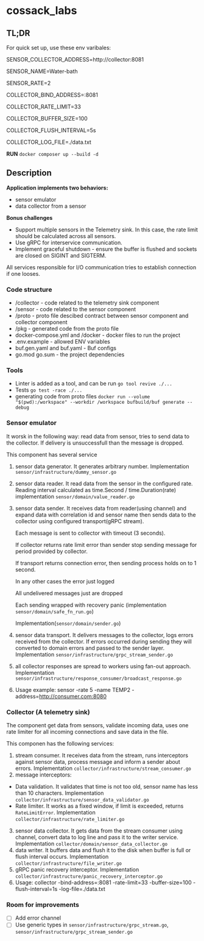 # cossack_labs

## TL;DR
For quick set up, use these env varibales:

SENSOR_COLLECTOR_ADDRESS=http://collector:8081

SENSOR_NAME=Water-bath

SENSOR_RATE=2

COLLECTOR_BIND_ADDRESS=:8081

COLLECTOR_RATE_LIMIT=33

COLLECTOR_BUFFER_SIZE=100

COLLECTOR_FLUSH_INTERVAL=5s

COLLECTOR_LOG_FILE=./data.txt

**RUN**
`docker composer up --build -d`

## Description
**Application implements two behaviors:**
 - sensor emulator
 - data collector from a sensor

**Bonus challenges**
 - Support multiple sensors in the Telemetry sink. In this case, the rate limit should be
calculated across all sensors.
 - Use gRPC for interservice communication.
 - Implement graceful shutdown - ensure the buffer is flushed and sockets are closed on
SIGINT and SIGTERM. 

All services responsible for I/O communication tries to establish connection if one looses.

### Code structure
 - /collector - code related to the telemetry sink component
 - /sensor - code related to the sensor component
 - /proto - proto file descibed contract between sensor component and collector component
 - /pkg - generated code from the proto file
 - docker-compose.yml and /docker - docker files to run the project
 - .env.example - allowed ENV variables
 - buf.gen.yaml and buf.yaml - Buf configs
 - go.mod go.sum - the project dependencies

### Tools 
 - Linter is added as a tool, and can be run `go tool revive ./...`
 - Tests `go test -race ./...`
 - generating code from proto files `docker run --volume "$(pwd):/workspace" --workdir /workspace bufbuild/buf generate --debug`

### Sensor emulator
It worsk in the following way: read data from sensor, tries to send data to the collector. If delivery is unsuccessfull than the message is dropped.

This component has several service
1) sensor data generator. It generates arbitrary number. Implementation `sensor/infrastructure/dummy_sensor.go`
2) sensor data reader. It read data from the sensor in the configured rate.
   Reading interval calculated as time.Second / time.Duration(rate)
   implementation `sensor/domain/value_reader.go`
3) sensor data sender. It receives data from reader(using channel) and expand data with correlation id and sensor name then sends data to the collector using configured transport(gRPC stream).

   Each message is sent to collector with timeout (3 seconds).

   If collector returns rate limit error than sender stop sending message for period provided by collector.

   If transport returns connection error, then sending process holds on to 1 second.

   In any other cases the error just logged

   All undelivered messages just are dropped

   Each sending wrapped with recovery panic (implementation `sensor/domain/safe_fn_run.go`)

   Implementation(`sensor/domain/sender.go`)
   
5) sensor data transport. It delivers messages to the collector, logs errors received from the collector. If errors occurred during sending they will converted to domain errors and passed to the sender layer. Implementation `sensor/infrastructure/grpc_stream_sender.go`
6) all collector responses are spread to workers using fan-out approach. Implementation `sensor/infrastructure/response_consumer/broadcast_response.go`
7) Usage example: sensor -rate 5 -name TEMP2 -address=http://consumer.com:8080

### Collector (A telemetry sink)
The component get data from sensors, validate incoming data, uses one rate limiter for all incoming connections and save data in the file.

This componen has the following services:
1) stream consumer. It receives data from the stream, runs interceptors against sensor data, process message and inform a sender about errors. Implementation `collector/infrastructure/stream_consumer.go`
2) message interceptors:
  - Data validation. It validates that time is not too old, sensor name has less than 10 characters. Implementation `collector/infrastructure/sensor_data_validator.go`
  - Rate limiter. It works as a fixed window, if limit is exceeded, returns `RateLimitError`. Implementation `collector/infrastructure/rate_limiter.go`
3) sensor data collector. It gets data from the stream consumer using channel, convert data to log line and pass it to the writer service. Implementation `collector/domain/sensor_data_collector.go`
4) data writer. It buffers data and flush it to the disk when buffer is full or flush interval occurs. Implementation `collector/infrastructure/file_writer.go`
5) gRPC panic recovery interceptor. Implementation `collector/infrastructure/panic_recovery_interceptor.go`
6) Usage: collector -bind-address=:8081  -rate-limit=33 -buffer-size=100 -flush-interval=1s -log-file=./data.txt

### Room for improvements
- [ ] Add error channel
- [ ] Use generic types in `sensor/infrastructure/grpc_stream.go`, `sensor/infrastructure/grpc_stream_sender.go`

